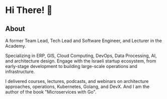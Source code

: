 # Hi There! 👋


## About
A former Team Lead, Tech Lead and Software Engineer, and Lecturer in the Academy.

Specializing in ERP, GIS, Cloud Computing, DevOps, Data Processing, AI, and architecture design.
Engage with the Israeli startup ecosystem, from early-stage development to building large-scale operations and infrastructure. 

I delivered courses, lectures, podcasts, and webinars on architecture approaches, operations, Kubernetes, Golang, and DevX. And I am the author of the book "Microservices with Go".
